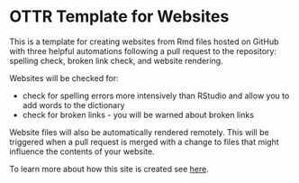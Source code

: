 # OTTR Template for Websites

This is a template for creating websites from Rmd files hosted on GitHub with three helpful automations following a pull request to the repository: spelling check, broken link check, and website rendering. 

Websites will be checked for:

- check for spelling errors more intensively than RStudio and allow you to add words to the dictionary
- check for broken links - you will be warned about broken links

Website files will also be automatically rendered remotely. This will be triggered when a pull request is merged with a change to files that might influence the contents of your website.

To learn more about how this site is created see [here](https://bookdown.org/yihui/rmarkdown/rmarkdown-site.html).
